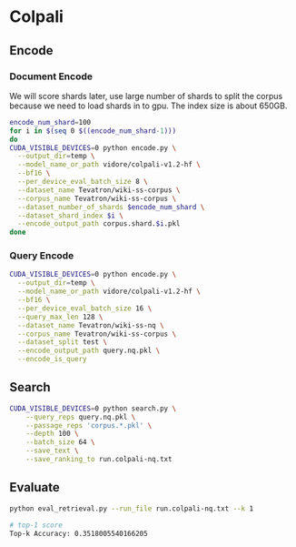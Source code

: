 # Colpali


## Encode
### Document Encode
We will score shards later, use large number of shards to split the corpus because we need to load shards in to gpu.
The index size is about 650GB.
```bash
encode_num_shard=100
for i in $(seq 0 $((encode_num_shard-1)))
do
CUDA_VISIBLE_DEVICES=0 python encode.py \
  --output_dir=temp \
  --model_name_or_path vidore/colpali-v1.2-hf \
  --bf16 \
  --per_device_eval_batch_size 8 \
  --dataset_name Tevatron/wiki-ss-corpus \
  --corpus_name Tevatron/wiki-ss-corpus \
  --dataset_number_of_shards $encode_num_shard \
  --dataset_shard_index $i \
  --encode_output_path corpus.shard.$i.pkl
done

```

### Query Encode
```bash
CUDA_VISIBLE_DEVICES=0 python encode.py \
  --output_dir=temp \
  --model_name_or_path vidore/colpali-v1.2-hf \
  --bf16 \
  --per_device_eval_batch_size 16 \
  --query_max_len 128 \
  --dataset_name Tevatron/wiki-ss-nq \
  --corpus_name Tevatron/wiki-ss-corpus \
  --dataset_split test \
  --encode_output_path query.nq.pkl \
  --encode_is_query

```

## Search
```bash
CUDA_VISIBLE_DEVICES=0 python search.py \
    --query_reps query.nq.pkl \
    --passage_reps 'corpus.*.pkl' \
    --depth 100 \
    --batch_size 64 \
    --save_text \
    --save_ranking_to run.colpali-nq.txt
```

## Evaluate
```bash
python eval_retrieval.py --run_file run.colpali-nq.txt --k 1

# top-1 score
Top-k Accuracy: 0.3518005540166205
```
